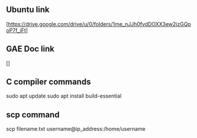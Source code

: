 ## Ubuntu link
[https://drive.google.com/drive/u/0/folders/1me_nJJh0fvdDOXX3ew2jzGQpoP7f_iFt]

## GAE Doc link
[]

## C compiler commands
sudo apt update
sudo apt install build-essential

## scp command
scp filename.txt username@ip_address:/home/username
